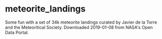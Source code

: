 # meteorite_landings
Some fun with a set of 34k meteorite landings curated by Javier de la Torre and the Meteoritical Society. Downloaded 2019-01-08 from NASA's Open Data Portal.
